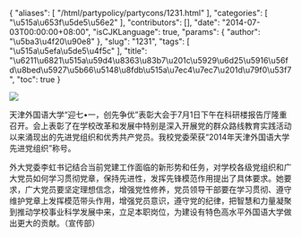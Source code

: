 {
    "aliases": [
        "/html/partypolicy/partycons/1231.html"
    ],
    "categories": [
        "\u515a\u653f\u5de5\u56e2"
    ],
    "contributors": [],
    "date": "2014-07-03T00:00:00+08:00",
    "isCJKLanguage": true,
    "params": {
        "author": "\u5ba3\u4f20\u90e8"
    },
    "slug": "1231",
    "tags": [
        "\u515a\u5efa\u5de5\u4f5c"
    ],
    "title": "\u6211\u6821\u515a\u59d4\u8363\u83b7\u201c\u5929\u6d25\u5916\u56fd\u8bed\u5927\u5b66\u5148\u8fdb\u515a\u7ec4\u7ec7\u201d\u79f0\u53f7",
    "toc": true
}

![](https://cdn.tfls.online/mirror/full/3d80ba679df763823d2c4a6ba54f5a0a96174d51.jpg)




  





天津外国语大学“迎七•一，创先争优”表彰大会于7月1日下午在科研楼报告厅隆重召开。会上表彰了在学校改革和发展中特别是深入开展党的群众路线教育实践活动以来涌现出的先进党组织和优秀共产党员。我校党委荣获“2014年天津外国语大学先进党组织”称号。




外大党委李虹书记结合当前党建工作面临的新形势和任务，对学校各级党组织和广大党员如何学习贯彻党章，保持先进性，发挥先锋模范作用提出了具体要求。她要求，广大党员要坚定理想信念，增强党性修养，党员领导干部要在学习贯彻、遵守维护党章上发挥模范带头作用，增强党员意识，遵守党的纪律，把智慧和力量凝聚到推动学校事业科学发展中来，立足本职岗位，为建设有特色高水平外国语大学做出更大的贡献。（宣传部）




  



